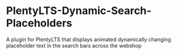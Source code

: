 # PlentyLTS-Dynamic-Search-Placeholders
A plugin for PlentyLTS that displays animated dynamically changing placeholder text in the search bars across the webshop
